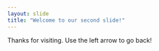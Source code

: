 ```yaml
---
layout: slide
title: "Welcome to our second slide!"
---
```

Thanks for visiting.
Use the left arrow to go back!

